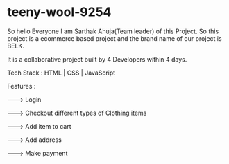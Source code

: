 # teeny-wool-9254


So hello Everyone I am Sarthak Ahuja(Team leader) of this Project. So this project is a ecommerce based project and the brand name of our project is BELK. 

It is a collaborative project built by 4 Developers within 4 days.

Tech Stack : HTML | CSS | JavaScript

Features :

---> Login

---> Checkout different types of Clothing items

---> Add item to cart

---> Add address

---> Make payment
